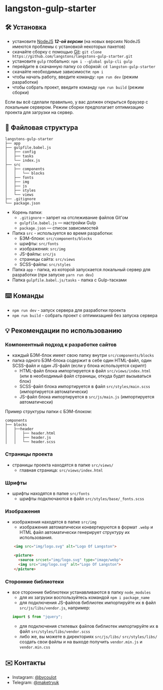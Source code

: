 # langston-gulp-starter

## :hammer_and_wrench: Установка
* установите [NodeJS](https://nodejs.org/en/) ***12-ой версии*** (на новых версиях NodeJS имеются проблемы с установкой некоторых пакетов)
* скачайте сборку с помощью [Git](https://git-scm.com/downloads): ```git clone https://github.com/langstons/langstons-gulp-starter.git```
* установите ```gulp``` глобально: ```npm i --global gulp-cli gulp```
* перейдите в скачанную папку со сборкой: ```cd langston-gulp-starter```
* скачайте необходимые зависимости: ```npm i```
* чтобы начать работу, введите команду: ```npm run dev``` (режим разработки)
* чтобы собрать проект, введите команду ```npm run build``` (режим сборки)

Если вы всё сделали правильно, у вас должен открыться браузер с локальным сервером. Режим сборки предполагает оптимизацию проекта для загрузки на сервер.

## :open_file_folder: Файловая структура

```
langstons-gulp-starter
├── app
├── gulpfile.babel.js
│   ├── config
│   ├── tasks
│   └── index.js
├── src
│   ├── components
│   │   └── blocks
│   ├── fonts
│   ├── img
│   ├── js
│   ├── styles
│   └── views
├── .gitignore
└── package.json
```

* Корень папки:
    * ```.gitignore``` – запрет на отслеживание файлов Git'ом
    * ```gulpfile.babel.js``` — настройки Gulp
    * ```package.json``` — список зависимостей
* Папка ```src``` - используется во время разработки:
    * БЭМ-блоки: ```src/components/blocks```
    * шрифты: ```src/fonts```
    * изображения: ```src/img```
    * JS-файлы: ```src/js```
    * страницы сайта: ```src/views```
    * SCSS-файлы: ```src/styles```
* Папка ```app``` - папка, из которой запускается локальный сервер для разработки (при запуске ```yarn run dev```)
* Папка ```gulpfile.babel.js/tasks``` - папка с Gulp-тасками

## :keyboard: Команды
* ```npm run dev``` - запуск сервера для разработки проекта
* ```npm run build``` - собрать проект с оптимизацией без запуска сервера

## :bulb: Рекомендации по использованию
### Компонентный подход к разработке сайтов
* каждый БЭМ-блок имеет свою папку внутри ```src/components/blocks```
* папка одного БЭМ-блока содержит в себе один HTML-файл, один SCSS-файл и один JS-файл (если у блока используется скрипт)
    * HTML-файл блока импортируется в файл ```src/views/index.html``` (или в необходимый файл страницы, откуда будет вызываться блок)
    * SCSS-файл блока импортируется в файл ```src/styles/main.scss``` (импортируется автоматически)
    * JS-файл блока импортируется в ```src/js/main.js``` (импортируется автоматически)

Пример структуры папки с БЭМ-блоком:
```
components
├── blocks
│   ├──header
│   │   ├── header.html
│   │   ├── header.js
│   │   └── header.scss
```

### Страницы проекта
* страницы проекта находятся в папке ```src/views/```
    * главная страница: ```src/views/index.html```

### Шрифты
* шрифты находятся в папке ```src/fonts```
    * шрифты подключаются в файл ```src/styles/base/_fonts.scss```

### Изображения
* изображения находятся в папке ```src/img```
    * изображения автоматически конвертируются в формат ```.webp``` и HTML файл автоматически генерирует структуру их использования.
```html
    <img src="img/logo.svg" alt="Logo Of Langston">
```
```html
    <picture>
      <source srcset="img/logo.svg" type="image/webp">
      <img src="img/logo.svg" alt="Logo Of Langston">
    </picture>
```

### Сторонние библиотеки
* все сторонние библиотеки устанавливаются в папку ```node_modules```
    * для их загрузки воспользуйтеcь командой ```npm i package_name```
    * для подключения JS-файлов библиотек импортируйте их в файл ```src/js/libs/vendor.js```, например:
    ```javascript
    import $ from "jquery";
    ```
    * для подключения стилевых файлов библиотек импортируйте их в файл ```src/styles/libs/vendor.scss```
    * либо же, вы можете в директориях ```src/js/libs/``` ```src/styles/libs/``` создать свои файлы и на выходе получить ``` vendor.min.js ``` и ``` vendor.min.css ```

## :envelope: Контакты
* Instagram: [@bycoulot](https://www.instagram.com/bycoulot/)
* Telegram: [@maketryuk](https://t.me/maketryuk)
